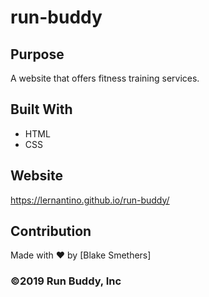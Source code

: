 # run-buddy

## Purpose
A website that offers fitness training services.

## Built With
* HTML 
* CSS

## Website
https://lernantino.github.io/run-buddy/

## Contribution
Made with ❤️ by [Blake Smethers]

### ©️2019 Run Buddy, Inc
